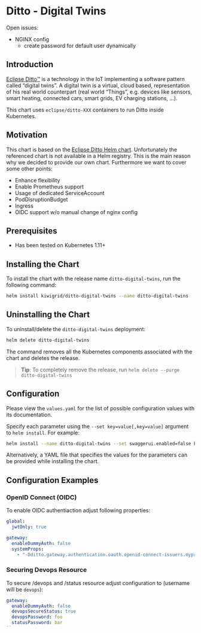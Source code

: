 # Ditto - Digital Twins

Open issues:

* NGINX config
  * create password for default user dynamically

## Introduction

[Eclipse Ditto™](https://www.eclipse.org/ditto/) is a technology in the IoT implementing a software pattern called “digital twins”.
A digital twin is a virtual, cloud based, representation of his real world counterpart (real world “Things”, e.g. devices like sensors, smart heating, connected cars, smart grids, EV charging stations, …).

This chart uses `eclipse/ditto-XXX` containers to run Ditto inside Kubernetes.

## Motivation

This chart is based on the [Eclipse Ditto Helm chart](https://github.com/eclipse/ditto/tree/master/deployment/helm).
Unfortunately the referenced chart is not available in a Helm registry.
This is the main reason why we decided to provide our own chart.
Furthermore we want to cover some other points:

* Enhance flexibility
* Enable Prometheus support
* Usage of dedicated ServiceAccount
* PodDisruptionBudget
* Ingress
* OIDC support w/o manual change of nginx config

## Prerequisites

* Has been tested on Kubernetes 1.11+

## Installing the Chart

To install the chart with the release name `ditto-digital-twins`, run the following command:

```bash
helm install kiwigrid/ditto-digital-twins --name ditto-digital-twins
```

## Uninstalling the Chart

To uninstall/delete the `ditto-digital-twins` deployment:

```bash
helm delete ditto-digital-twins
```

The command removes all the Kubernetes components associated with the chart and deletes the release.

> **Tip**: To completely remove the release, run `helm delete --purge ditto-digital-twins`

## Configuration

Please view the `values.yaml` for the list of possible configuration values with its documentation.

Specify each parameter using the `--set key=value[,key=value]` argument to `helm install`. For example:

```bash
helm install --name ditto-digital-twins --set swaggerui.enabled=false kiwigrid/ditto-digital-twins
```

Alternatively, a YAML file that specifies the values for the parameters can be provided while installing the chart.

## Configuration Examples

### OpenID Connect (OIDC)

To enable OIDC authentiaction adjust following properties:

```yaml
global:
  jwtOnly: true

gateway:
  enableDummyAuth: false
  systemProps:
    - "-Dditto.gateway.authentication.oauth.openid-connect-issuers.myprovider=openid-connect.onelogin.com/oidc"
```

### Securing Devops Resource

To secure /devops and /status resource adjust configuration to (username will be `devops`):

```yaml
gateway:
  enableDummyAuth: false
  devopsSecureStatus: true
  devopsPassword: foo
  statusPassword: bar
``

